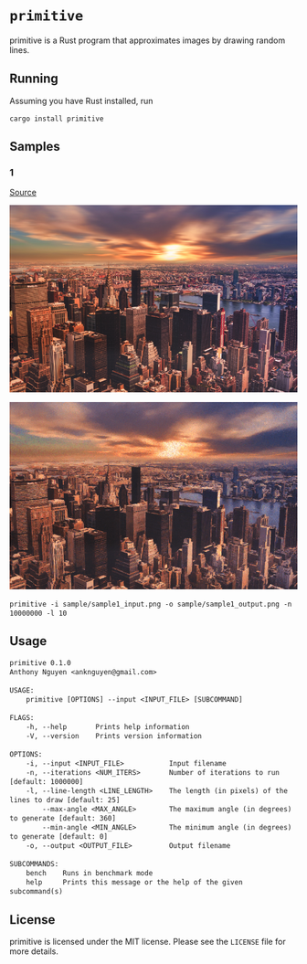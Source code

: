# `primitive`

primitive is a Rust program that approximates images by drawing random lines.

## Running

Assuming you have Rust installed, run

```
cargo install primitive
```

## Samples

### 1

[Source](https://www.pexels.com/photo/high-angle-view-of-cityscape-against-cloudy-sky-313782/)

![sample 1 input](sample/sample1_input.png)

![sample 1 output](sample/sample1_output.png)

```
primitive -i sample/sample1_input.png -o sample/sample1_output.png -n 10000000 -l 10
```

## Usage

```
primitive 0.1.0
Anthony Nguyen <anknguyen@gmail.com>

USAGE:
    primitive [OPTIONS] --input <INPUT_FILE> [SUBCOMMAND]

FLAGS:
    -h, --help       Prints help information
    -V, --version    Prints version information

OPTIONS:
    -i, --input <INPUT_FILE>           Input filename
    -n, --iterations <NUM_ITERS>       Number of iterations to run [default: 1000000]
    -l, --line-length <LINE_LENGTH>    The length (in pixels) of the lines to draw [default: 25]
        --max-angle <MAX_ANGLE>        The maximum angle (in degrees) to generate [default: 360]
        --min-angle <MIN_ANGLE>        The minimum angle (in degrees) to generate [default: 0]
    -o, --output <OUTPUT_FILE>         Output filename

SUBCOMMANDS:
    bench    Runs in benchmark mode
    help     Prints this message or the help of the given subcommand(s)
```

## License

primitive is licensed under the MIT license. Please see the `LICENSE` file for
more details.
